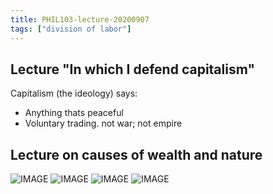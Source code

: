 ```yaml
---
title: PHIL103-lecture-20200907
tags: ["division of labor"]
---
```


## Lecture "In which I defend capitalism"

Capitalism (the ideology) says:
- Anything thats peaceful
- Voluntary trading. not war; not empire

## Lecture on causes of wealth and nature

![IMAGE](/notes/790B68BED5D4A15FD46E1988A2428B26.jpg)
![IMAGE](/notes/D5C6615521B48279D0979AF87B7E86D0.jpg)
![IMAGE](/notes/B498EBD3DCBC28BB272CBFB5990014F2.jpg)
![IMAGE](/notes/15E91B6C3B9E5E4E674BFCEB79C546CC.jpg)
